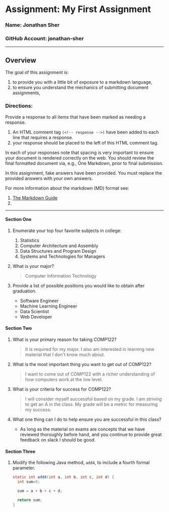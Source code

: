 # Assignment:  My First Assignment
### Name: Jonathan Sher
### GitHub Account: jonathan-sher

---
## Overview
The goal of this assignment is:
  1. to provide you with a little bit of exposure to a markdown language,
  1. to ensure you understand the mechanics of submitting document assignments,

### Directions:

Provide a response to all items that have been marked as needing a response. 
  1. An HTML comment tag `(<!-- response -->)` have been added to each line that requires a response.
  1. your response should be placed to the left of this HTML comment tag.

In each of your responses note that spacing is very important to ensure your document is rendered correctly on the web. You should review the final formatted document via, e.g., One Markdown, prior to final submission.

In this assignment, fake answers have been provided. You must replace the provided answers with your own answers.

For more information about the markdown (MD) format see:

  1. [The Markdown Guide](https://www.markdownguide.org)
  1. [A Cheatsheet]: file://$HOME/classes/comp122/reference/markdown-cheat-sheet.md


---
#### Section One
1. Enumerate your top four favorite subjects in college:
   1. Statistics                                                         <!-- response -->
   1. Computer Architecture and Assembly                                 <!-- response -->
   1. Data Structures and Program Design                                 <!-- response -->
   1. Systems and Technologies for Managers                              <!-- response -->
   <!-- 
        A '1. ' introduces an ordered list.  
        To add the fourth subject, simple add a line to the list starting with '1. '. 
        The Markdown viewer will automatically assigned the appropriate line number. 
        Also note that positioning of all the '1. 's above; they all must begin
        in the same column number. 
   -->
 

1. What is your major?
   > Computer Information Technology                                        <!-- response -->
   <!-- 
        Place your response after the first '> '.  
        A '> ' introduces a block quote.  
        Also note that the '> ' is positioned directly under the first character
        after the '1. ' above.  This is important!
   -->


1. Provide a list of possible positions you would like to obtain after graduation.
   * Software Engineer                                                            <!-- response -->
   * Machine Learning Engineer                                                                    <!-- response -->
   * Data Scientist                                                               <!-- response -->
   * Web Developer                                                                <!-- response -->
                                                              
  <!-- 
       This is an example of an unordered list.  
       An unordered list can begin with either '* ' or '- '.  
       Feel free to add and delete response lines as needed.
  -->

#### Section Two
1. What is your primary reason for taking COMP122?
   > It is required for my major. I also am interested in learning new material that I don't know much about.         <!-- response -->

1. What is the most important thing you want to get out of COMP122?
   > I want to come out of COMP122 with a richer understanding of how computers work at the low level.               <!-- response -->

1. What is your criteria for success for COMP122?
   > I will consider myself successful based on my grade. I am striving to get an A in the class. My grade will be a metric for measuring my success.                <!-- response -->
   <!-- The above is an example of a multi-line response. -->
   <!-- Feel free to add or remove additional response lines as needed. -->

1. What one thing can I do to help ensure you are successful in this class?
   * As long as the material on exams are concepts that we have reviewed thoroughly before hand, and you continue to provide great feedback on slack I should be good.               <!-- response -->

#### Section Three
1. Modify the following Java method, `add4`, to include a fourth 
   formal parameter.

   ```java
   static int add4(int a, int b, int c, int d) {                                     
     int sum=0;

     sum = a + b + c + d;

     return sum;
   }
   ```
   <!-- 
        The three ticks ('`') open up a code block. You can also include
        the tag (e.g., java) that identifies how to render the code.
        All the code must be between the two sets of 3-ticks, and the code
        must also be lined up.
        For code blocks, I don't expect you to include any "response" tags.
   -->

